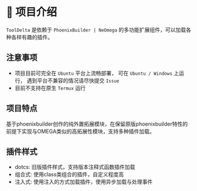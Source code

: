 # 📘 项目介绍
`ToolDelta` 是依赖于 `PhoenixBuilder | NeOmega` 的多功能扩展组件，可以加载各种各样有趣的插件。

## 注意事项
- 项目目前可完全在 `Ubuntu` 平台上流畅部署， 可在 `Ubuntu / Windows` 上运行， 遇到平台不兼容的情况请尽快提交 `Issue`
- 目前不支持在原生 `Termux` 运行

## 项目特点
基于phoenixbuilder创作的纯外置拓展模块，在保留原版phoenixbuilder特性的前提下实现与OMEGA类似的高拓展性模块，支持多种插件加载。

## 插件样式
- dotcs: 旧版插件样式，支持版本注释式函数插件加载
- 组合式: 使用class类组合的插件，自定义程度高
- 注入式: 使用注入的方式加载插件，使用异步加载与处理事件
